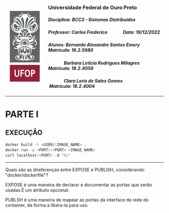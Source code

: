 <img 
    style="
        float: left; 
        height: 260px;
        margin-top: 30px;
        margin-right: 12px;
    " 
    align="left"
    src="./ufop.png" 
/>

### Universidade Federal de Ouro Preto
##### Disciplina: BCC3 - Sistemas Distribuidos
##### Professor: Carlos Frederico &nbsp; &nbsp; &nbsp; &nbsp; &nbsp; &nbsp; &nbsp; Data: 19/12/2022
##### Alunos: Bernardo Alexandre Santos Emery &nbsp; &nbsp; &nbsp; &nbsp; &nbsp; &nbsp; &nbsp; &nbsp; Matricula: 16.2.5980
#####  &nbsp; &nbsp; &nbsp; &nbsp; &nbsp; &nbsp; &nbsp; &nbsp;Barbara Letícia Rodrigues Milagres &nbsp; &nbsp; &nbsp; &nbsp; &nbsp; &nbsp; &nbsp; Matricula: 18.2.4056
#####  &nbsp; &nbsp; &nbsp; &nbsp; &nbsp; &nbsp; &nbsp; &nbsp;Clara Loris de Sales Gomes  &nbsp; &nbsp; &nbsp; &nbsp; &nbsp; &nbsp; &nbsp; &nbsp; &nbsp; &nbsp; &nbsp; &nbsp; &nbsp; &nbsp;Matricula: 18.2.4004
<hr/>

# PARTE I

## EXECUÇÂO

```bash
docker build -t <USER/:IMAGE_NAME> .
docker run -p <PORT>:<PORT> <IMAGE_NAME>
curl localhost:<PORT> -d "hi"
```

<hr />

Quais são as direferenças entre EXPOSE e PUBLISH, considerando "docker/dockerfile"?

EXPOSE é uma maneira de declarar e documentar as portas que serão usadas.É um atributo opcional.

PUBLSH é uma maneira de mapear as portas da interface de rede do container, de forma a libera-la para uso.
